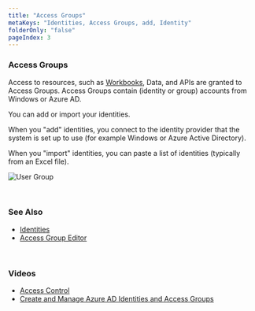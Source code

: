 ```yaml
---
title: "Access Groups"
metaKeys: "Identities, Access Groups, add, Identity"
folderOnly: "false"
pageIndex: 3
---
```



### Access Groups

Access to resources, such as [Workbooks](../workbooks.md), Data, and APIs are granted to Access Groups. Access Groups contain (identity or group) accounts from Windows or Azure AD.

You can add or import your identities.

When you "add" identities, you connect to the identity provider that the system is set up to use (for example Windows or Azure Active Directory).

When you "import" identities, you can paste a list of identities (typically from an Excel file).
<br/>



![User Group](https://profitbasedocs.blob.core.windows.net/images/accessgr.png)  


<br/>

### See Also 
* [Identities](identities.md)
* [Access Group Editor](../workbooks/components/accesscontrol/accessgroupman.md)

<br/>

### Videos

* [Access Control](../../videos/accesscontrol.md)
* [Create and Manage Azure AD Identities and Access Groups](https://profitbasedocs.blob.core.windows.net/videos/Users%20and%20Permissions%20-%20Create%20and%20Manage%20Azure%20AD%20Users%20and%20User%20Groups.mp4)